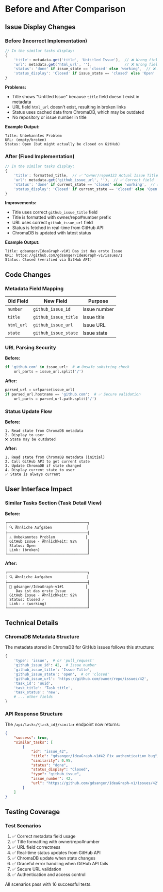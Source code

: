 # Before and After Comparison

## Issue Display Changes

### Before (Incorrect Implementation)

```javascript
// In the similar tasks display:
{
    'title': metadata.get('title', 'Untitled Issue'),  // ❌ Wrong field
    'url': metadata.get('html_url', ''),               // ❌ Wrong field
    'status': 'done' if issue_state == 'closed' else 'working',  // ❌ Stale data
    'status_display': 'Closed' if issue_state == 'closed' else 'Open'
}
```

**Problems:**
- Title shows "Untitled Issue" because `title` field doesn't exist in metadata
- URL field `html_url` doesn't exist, resulting in broken links
- Status uses cached data from ChromaDB, which may be outdated
- No repository or issue number in title

**Example Output:**
```
Title: Unbekanntes Problem
URL: (empty/broken)
Status: Open (but might actually be closed on GitHub)
```

### After (Fixed Implementation)

```javascript
// In the similar tasks display:
{
    'title': formatted_title,  // ✅ "owner/repo#123 Actual Issue Title"
    'url': metadata.get('github_issue_url', ''),  // ✅ Correct field
    'status': 'done' if current_state == 'closed' else 'working',  // ✅ Fresh from API
    'status_display': 'Closed' if current_state == 'closed' else 'Open'
}
```

**Improvements:**
- Title uses correct `github_issue_title` field
- Title is formatted with owner/repo#number prefix
- URL uses correct `github_issue_url` field
- Status is fetched in real-time from GitHub API
- ChromaDB is updated with latest status

**Example Output:**
```
Title: gdsanger/IdeaGraph-v1#1 Das ist das erste Issue
URL: https://github.com/gdsanger/IdeaGraph-v1/issues/1
Status: Closed (verified via GitHub API)
```

## Code Changes

### Metadata Field Mapping

| Old Field | New Field | Purpose |
|-----------|-----------|---------|
| `number` | `github_issue_id` | Issue number |
| `title` | `github_issue_title` | Issue title |
| `html_url` | `github_issue_url` | Issue URL |
| `state` | `github_issue_state` | Issue state |

### URL Parsing Security

**Before:**
```python
if 'github.com' in issue_url:  # ❌ Unsafe substring check
    url_parts = issue_url.split('/')
```

**After:**
```python
parsed_url = urlparse(issue_url)
if parsed_url.hostname == 'github.com':  # ✅ Secure validation
    url_parts = parsed_url.path.split('/')
```

### Status Update Flow

**Before:**
```
1. Read state from ChromaDB metadata
2. Display to user
❌ State may be outdated
```

**After:**
```
1. Read state from ChromaDB metadata (initial)
2. Call GitHub API to get current state
3. Update ChromaDB if state changed
4. Display current state to user
✅ State is always current
```

## User Interface Impact

### Similar Tasks Section (Task Detail View)

**Before:**
```
┌─────────────────────────────────────┐
│ 🔍 Ähnliche Aufgaben                │
├─────────────────────────────────────┤
│ ⚠️ Unbekanntes Problem              │
│ GitHub Issue · Ähnlichkeit: 92%     │
│ Status: Open                        │
│ Link: (broken)                      │
└─────────────────────────────────────┘
```

**After:**
```
┌─────────────────────────────────────┐
│ 🔍 Ähnliche Aufgaben                │
├─────────────────────────────────────┤
│ 🐙 gdsanger/IdeaGraph-v1#1          │
│    Das ist das erste Issue          │
│ GitHub Issue · Ähnlichkeit: 92%     │
│ Status: Closed ✓                    │
│ Link: ✓ (working)                   │
└─────────────────────────────────────┘
```

## Technical Details

### ChromaDB Metadata Structure

The metadata stored in ChromaDB for GitHub issues follows this structure:

```python
{
    'type': 'issue',  # or 'pull_request'
    'github_issue_id': 42,  # Issue number
    'github_issue_title': 'Issue Title',
    'github_issue_state': 'open',  # or 'closed'
    'github_issue_url': 'https://github.com/owner/repo/issues/42',
    'task_id': 'uuid',
    'task_title': 'Task title',
    'task_status': 'new',
    # ... other fields
}
```

### API Response Structure

The `/api/tasks/{task_id}/similar` endpoint now returns:

```json
{
    "success": true,
    "similar_tasks": [
        {
            "id": "issue_42",
            "title": "gdsanger/IdeaGraph-v1#42 Fix authentication bug",
            "similarity": 0.95,
            "status": "done",
            "status_display": "Closed",
            "type": "github_issue",
            "issue_number": 42,
            "url": "https://github.com/gdsanger/IdeaGraph-v1/issues/42"
        }
    ]
}
```

## Testing Coverage

### Test Scenarios

1. ✅ Correct metadata field usage
2. ✅ Title formatting with owner/repo#number
3. ✅ URL field correctness
4. ✅ Real-time status updates from GitHub API
5. ✅ ChromaDB update when state changes
6. ✅ Graceful error handling when GitHub API fails
7. ✅ Secure URL validation
8. ✅ Authentication and access control

All scenarios pass with 16 successful tests.
